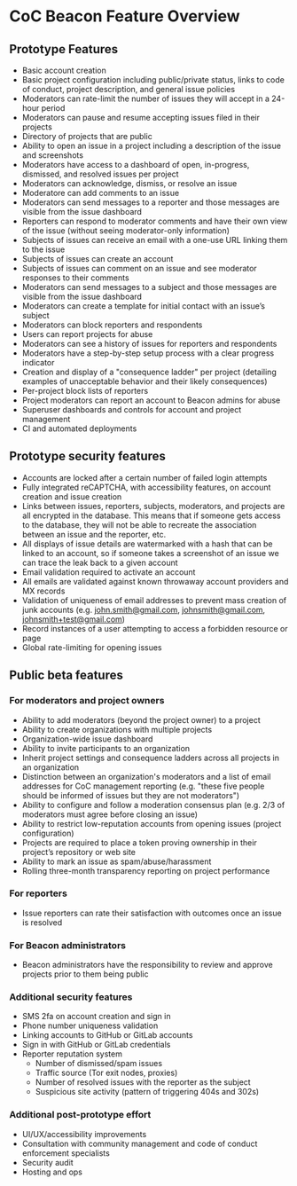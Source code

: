 # CoC Beacon Feature Overview

## Prototype Features

* Basic account creation
* Basic project configuration including public/private status, links to code of conduct, project description, and general issue policies
* Moderators can rate-limit the number of issues they will accept in a 24-hour period
* Moderators can pause and resume accepting issues filed in their projects
* Directory of projects that are public
* Ability to open an issue in a project including a description of the issue and screenshots
* Moderators have access to a dashboard of open, in-progress, dismissed, and resolved issues per project
* Moderators can acknowledge, dismiss, or resolve an issue
* Moderatore can add comments to an issue
* Moderators can send messages to a reporter and those messages are visible from the issue dashboard
* Reporters can respond to moderator comments and have their own view of the issue (without seeing moderator-only information)
* Subjects of issues can receive an email with a one-use URL linking them to the issue
* Subjects of issues can create an account
* Subjects of issues can comment on an issue and see moderator responses to their comments
* Moderators can send messages to a subject and those messages are visible from the issue dashboard
* Moderators can create a template for initial contact with an issue’s subject
* Moderators can block reporters and respondents
* Users can report projects for abuse
* Moderators can see a history of issues for reporters and respondents
* Moderators have a step-by-step setup process with a clear progress indicator
* Creation and display of a "consequence ladder" per project (detailing examples of unacceptable behavior and their likely consequences)
* Per-project block lists of reporters
* Project moderators can report an account to Beacon admins for abuse
* Superuser dashboards and controls for account and project management
* CI and automated deployments

## Prototype security features
* Accounts are locked after a certain number of failed login attempts
* Fully integrated reCAPTCHA, with accessibility features, on account creation and issue creation
* Links between issues, reporters, subjects, moderators, and projects are all encrypted in the database. This means that if someone gets access to the database, they will not be able to recreate the association between an issue and the reporter, etc.
* All displays of issue details are watermarked with a hash that can be linked to an account, so if someone takes a screenshot of an issue we can trace the leak back to a given account
* Email validation required to activate an account
* All emails are validated against known throwaway account providers and MX records
* Validation of uniqueness of email addresses to prevent mass creation of junk accounts (e.g. john.smith@gmail.com, johnsmith@gmail.com, johnsmith+test@gmail.com)
* Record instances of a user attempting to access a forbidden resource or page
* Global rate-limiting for opening issues

## Public beta features

### For moderators and project owners
* Ability to add moderators (beyond the project owner) to a project
* Ability to create organizations with multiple projects
* Organization-wide issue dashboard
* Ability to invite participants to an organization
* Inherit project settings and consequence ladders across all projects in an organization
* Distinction between an organization's moderators and a list of email addresses for CoC management reporting (e.g. "these five people should be informed of issues but they are not moderators")
* Ability to configure and follow a moderation consensus plan (e.g. 2/3 of moderators must agree before closing an issue)
* Ability to restrict low-reputation accounts from opening issues (project configuration)
* Projects are required to place a token proving ownership in their project’s repository or web site
* Ability to mark an issue as spam/abuse/harassment
* Rolling three-month transparency reporting on project performance

### For reporters
* Issue reporters can rate their satisfaction with outcomes once an issue is resolved

### For Beacon administrators
* Beacon administrators have the responsibility to review and approve projects prior to them being public

### Additional security features
* SMS 2fa on account creation and sign in
* Phone number uniqueness validation
* Linking accounts to GitHub or GitLab accounts
* Sign in with GitHub or GitLab credentials
* Reporter reputation system
  * Number of dismissed/spam issues
  * Traffic source (Tor exit nodes, proxies)
  * Number of resolved issues with the reporter as the subject
  * Suspicious site activity (pattern of triggering 404s and 302s)

### Additional post-prototype effort
* UI/UX/accessibility improvements
* Consultation with community management and code of conduct enforcement specialists
* Security audit
* Hosting and ops

